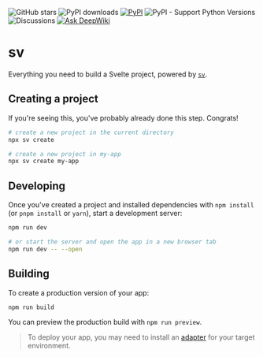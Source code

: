 ![GitHub stars](https://img.shields.io/github/stars/AfterPythonOrg/afterpython?style=social)
![PyPI downloads](https://img.shields.io/pypi/dm/afterpython)
[![PyPI](https://img.shields.io/pypi/v/afterpython.svg)](https://pypi.org/project/afterpython)
![PyPI - Support Python Versions](https://img.shields.io/pypi/pyversions/afterpython)
![Discussions](https://img.shields.io/badge/Discussions-Let's%20Chat-green)
[![Ask DeepWiki](https://deepwiki.com/badge.svg)](https://deepwiki.com/AfterPythonOrg/afterpython)


# sv

Everything you need to build a Svelte project, powered by [`sv`](https://github.com/sveltejs/cli).

## Creating a project

If you're seeing this, you've probably already done this step. Congrats!

```bash
# create a new project in the current directory
npx sv create

# create a new project in my-app
npx sv create my-app
```

## Developing

Once you've created a project and installed dependencies with `npm install` (or `pnpm install` or `yarn`), start a development server:

```bash
npm run dev

# or start the server and open the app in a new browser tab
npm run dev -- --open
```

## Building

To create a production version of your app:

```bash
npm run build
```

You can preview the production build with `npm run preview`.

> To deploy your app, you may need to install an [adapter](https://svelte.dev/docs/kit/adapters) for your target environment.
